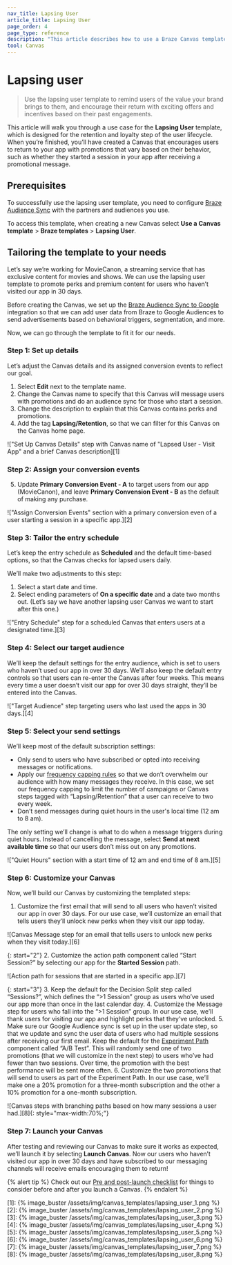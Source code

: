 ```yaml
---
nav_title: Lapsing User
article_title: Lapsing User
page_order: 4
page_type: reference
description: "This article describes how to use a Braze Canvas template to bring users back to your app with incentives based on their past engagements."
tool: Canvas
---
```


# Lapsing user

> Use the lapsing user template to remind users of the value your brand brings to them, and encourage their return with exciting offers and incentives based on their past engagements.

This article will walk you through a use case for the **Lapsing User** template, which is designed for the retention and loyalty step of the user lifecycle. When you’re finished, you’ll have created a Canvas that encourages users to return to your app with promotions that vary based on their behavior, such as whether they started a session in your app after receiving a promotional message.

## Prerequisites

To successfully use the lapsing user template, you need to configure [Braze Audience Sync]({{site.baseurl}}/partners/canvas_steps) with the partners and audiences you use.

To access this template, when creating a new Canvas select **Use a Canvas template** > **Braze templates** > **Lapsing User**. 

## Tailoring the template to your needs

Let’s say we’re working for MovieCanon, a streaming service that has exclusive content for movies and shows. We can use the lapsing user template to promote perks and premium content for users who haven’t visited our app in 30 days.

Before creating the Canvas, we set up the [Braze Audience Sync to Google]({{site.baseurl}}/partners/canvas_steps/google_audience_sync/) integration so that we can add user data from Braze to Google Audiences to send advertisements based on behavioral triggers, segmentation, and more.

Now, we can go through the template to fit it for our needs.

### Step 1: Set up details 

Let’s adjust the Canvas details and its assigned conversion events to reflect our goal.

1. Select **Edit** next to the template name.
2. Change the Canvas name to specify that this Canvas will message users with promotions and do an audience sync for those who start a session.
3. Change the description to explain that this Canvas contains perks and promotions.
4. Add the tag **Lapsing/Retention**, so that we can filter for this Canvas on the Canvas home page.

!["Set Up Canvas Details" step with Canvas name of "Lapsed User - Visit App" and a brief Canvas description][1]

### Step 2: Assign your conversion events

5. Update **Primary Conversion Event - A** to target users from our app (MovieCanon), and leave **Primary Convension Event - B** as the default of making any purchase.

!["Assign Conversion Events" section with a primary conversion even of a user starting a session in a specific app.][2]

### Step 3: Tailor the entry schedule

Let’s keep the entry schedule as **Scheduled** and the default time-based options, so that the Canvas checks for lapsed users daily.

We’ll make two adjustments to this step: 

1. Select a start date and time.
2. Select ending parameters of **On a specific date** and a date two months out. (Let’s say we have another lapsing user Canvas we want to start after this one.)

!["Entry Schedule" step for a scheduled Canvas that enters users at a designated time.][3]

### Step 4: Select our target audience

We’ll keep the default settings for the entry audience, which is set to users who haven’t used our app in over 30 days. We’ll also keep the default entry controls so that users can re-enter the Canvas after four weeks. This means every time a user doesn’t visit our app for over 30 days straight, they’ll be entered into the Canvas.

!["Target Audience" step targeting users who last used the apps in 30 days.][4]

### Step 5: Select your send settings

We’ll keep most of the default subscription settings:

- Only send to users who have subscribed or opted into receiving messages or notifications.
- Apply our [frequency capping rules]({{site.baseurl}}/user_guide/engagement_tools/campaigns/building_campaigns/rate-limiting/#frequency-capping) so that we don’t overwhelm our audience with how many messages they receive. In this case, we set our frequency capping to limit the number of campaigns or Canvas steps tagged with “Lapsing/Retention” that a user can receive to two every week.
- Don’t send messages during quiet hours in the user's local time (12 am to 8 am).

The only setting we’ll change is what to do when a message triggers during quiet hours. Instead of cancelling the message, select **Send at next available time** so that our users don’t miss out on any promotions.

!["Quiet Hours" section with a start time of 12 am and end time of 8 am.][5]

### Step 6: Customize your Canvas

Now, we’ll build our Canvas by customizing the templated steps:

1. Customize the first email that will send to all users who haven’t visited our app in over 30 days. For our use case, we’ll customize an email that tells users they’ll unlock new perks when they visit our app today. 

![Canvas Message step for an email that tells users to unlock new perks when they visit today.][6]

{: start="2"}
2. Customize the action path component called “Start Session?” by selecting our app for the **Started Session** path. 

![Action path for sessions that are started in a specific app.][7]

{: start="3"}
3. Keep the default for the Decision Split step called “Sessions?”, which defines the “>1 Session” group as users who’ve used our app more than once in the last calendar day.
4. Customize the Message step for users who fall into the “>1 Session” group. In our use case, we’ll thank users for visiting our app and highlight perks that they’ve unlocked.
5. Make sure our Google Audience sync is set up in the user update step, so that we update and sync the user data of users who had multiple sessions after receiving our first email.
Keep the default for the [Experiment Path]({{site.baseurl}}/user_guide/engagement_tools/canvas/canvas_components/experiment_step#experiment-paths) component called “A/B Test”. This will randomly send one of two promotions (that we will customize in the next step) to users who’ve had fewer than two sessions. Over time, the promotion with the best performance will be sent more often.
6. Customize the two promotions that will send to users as part of the Experiment Path. In our use case, we’ll make one a 20% promotion for a three-month subscription and the other a 10% promotion for a one-month subscription.

![Canvas steps with branching paths based on how many sessions a user had.][8]{: style="max-width:70%;"}

### Step 7: Launch your Canvas

After testing and reviewing our Canvas to make sure it works as expected, we’ll launch it by selecting **Launch Canvas**. Now our users who haven’t visited our app in over 30 days and have subscribed to our messaging channels will receive emails encouraging them to return!

{% alert tip %}
Check out our [Pre and post-launch checklist]({{site.baseurl}}/user_guide/engagement_tools/canvas/ideas_and_strategies/pre_post_launch_checklist/#things-to-consider-before-launch) for things to consider before and after you launch a Canvas.
{% endalert %}

[1]: {% image_buster /assets/img/canvas_templates/lapsing_user_1.png %}
[2]: {% image_buster /assets/img/canvas_templates/lapsing_user_2.png %}
[3]: {% image_buster /assets/img/canvas_templates/lapsing_user_3.png %}
[4]: {% image_buster /assets/img/canvas_templates/lapsing_user_4.png %}
[5]: {% image_buster /assets/img/canvas_templates/lapsing_user_5.png %}
[6]: {% image_buster /assets/img/canvas_templates/lapsing_user_6.png %}
[7]: {% image_buster /assets/img/canvas_templates/lapsing_user_7.png %}
[8]: {% image_buster /assets/img/canvas_templates/lapsing_user_8.png %}